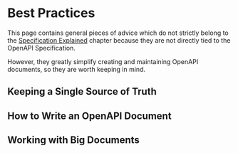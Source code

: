 # Best Practices

This page contains general pieces of advice which do not strictly belong to the [Specification Explained](specification.md) chapter because they are not directly tied to the OpenAPI Specification.

However, they greatly simplify creating and maintaining OpenAPI documents, so they are worth keeping in mind.

## Keeping a Single Source of Truth

<!--
Always keep a single source of truth, no matter your workflow (Design-first, Code-first , ...).
-->

## How to Write an OpenAPI Document

<!--
By hand, with editors, with Domain-Specific Languages, with Code annotations.
Hand-written will probably be more efficient (like moving common parts to a higher level). Normally, it's a mix.
For reference: https://apisyouwonthate.com/blog/theres-no-reason-to-write-openapi-by-hand/.
-->

## Working with Big Documents

<!--
Do not Repeat Yourself: reusing descriptions using `$ref`.
Example directory structures.
Use `tags`.
-->

